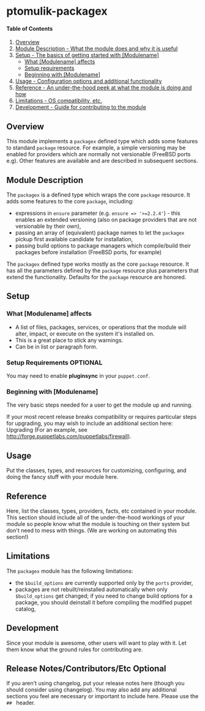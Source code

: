 # ptomulik-packagex

#### Table of Contents

1. [Overview](#overview)
2. [Module Description - What the module does and why it is useful](#module-description)
3. [Setup - The basics of getting started with [Modulename]](#setup)
    * [What [Modulename] affects](#what-[modulename]-affects)
    * [Setup requirements](#setup-requirements)
    * [Beginning with [Modulename]](#beginning-with-[Modulename])
4. [Usage - Configuration options and additional functionality](#usage)
5. [Reference - An under-the-hood peek at what the module is doing and how](#reference)
5. [Limitations - OS compatibility, etc.](#limitations)
6. [Development - Guide for contributing to the module](#development)

## Overview

This module implements a `packagex` defined type which adds some features to
standard `package` resource. For example, a simple versioning may be enabled
for providers which are normally not versionable (FreeBSD ports e.g). Other
features are available and are described in subsequent sections.

## Module Description

The `packagex` is a defined type which wraps the core `package` resource. 
It adds some features to the core `package`, including:

* expressions in `ensure` parameter (e.g. `ensure => '>=2.2.4'`) - this enables
  an extended versioning (also on package providers that are not versionable by
  their own),
* passing an array of (equivalent) package names to let the `packagex` pickup
  first available candidate for installation,
* passing build options to package managers which compile/build their packages
  before installation (FreeBSD ports, for example)

The `packagex` defined type works mostly as the core `package` resource. It has
all the parameters defined by the `package` resource plus parameters that
extend the functionality. Defaults for the `package` resource are honored.            
                                                                                      
## Setup                                                                              
                                                                                      
### What [Modulename] affects                                                         
                                                                                      
* A list of files, packages, services, or operations that the module will alter, impact, or execute on the system it's installed on.
* This is a great place to stick any warnings.
* Can be in list or paragraph form. 

### Setup Requirements **OPTIONAL**

You may need to enable **pluginsync** in your `puppet.conf`.

### Beginning with [Modulename]

The very basic steps needed for a user to get the module up and running. 

If your most recent release breaks compatibility or requires particular steps for upgrading, you may wish to include an additional section here: Upgrading (For an example, see http://forge.puppetlabs.com/puppetlabs/firewall).

## Usage

Put the classes, types, and resources for customizing, configuring, and doing the fancy stuff with your module here. 

## Reference

Here, list the classes, types, providers, facts, etc contained in your module. This section should include all of the under-the-hood workings of your module so people know what the module is touching on their system but don't need to mess with things. (We are working on automating this section!)

## Limitations

The `packagex` module has the following limitations:

* the `$build_options` are currently supported only by the `ports` provider,
* packages are not rebuilt/reinstalled automatically when only `$build_options`
  get changed; if you need to change build options for a package, you should
  deinstall it before compiling the modified puppet catalog,

## Development

Since your module is awesome, other users will want to play with it. Let them know what the ground rules for contributing are.

## Release Notes/Contributors/Etc **Optional**

If you aren't using changelog, put your release notes here (though you should consider using changelog). You may also add any additional sections you feel are necessary or important to include here. Please use the `## ` header. 
